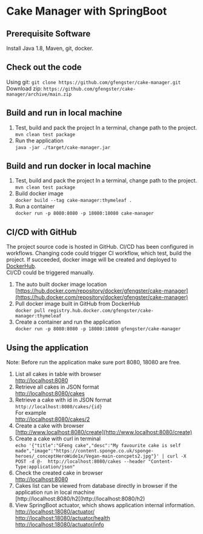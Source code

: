 # Cake Manager with SpringBoot
## Prerequisite Software
 Install Java 1.8, Maven, git, docker.
 
## Check out the code 
 Using git: `git clone https://github.com/gfengster/cake-manager.git`<br>
 Download zip: `https://github.com/gfengster/cake-manager/archive/main.zip`

## Build and run in local machine
1. Test, build and pack the project
In a terminal, change path to the project.<br>
 `mvn clean test package`
2. Run the application<br>
`java -jar ./target/cake-manager.jar`

## Build and run docker in local machine
1. Test, build and pack the project
In a terminal, change path to the project.<br>
 `mvn clean test package`
2. Build docker image<br>
`docker build --tag cake-manager:thymeleaf .`
3. Run a container<br>
`docker run -p 8080:8080 -p 18080:18080 cake-manager` 

## CI/CD with GitHub
The project source code is hosted in GitHub. CI/CD has been configured in workflows.
Changing code could trigger CI workflow, which test, build the project. If succeeded, docker image will be created and deployed to [DockerHub](https://hub.docker.com).<br>
CI/CD could be triggered manually.
1. The auto built docker image location<br>
[https://hub.docker.com/repository/docker/gfengster/cake-manager](https://hub.docker.com/repository/docker/gfengster/cake-manager)
2. Pull docker image built in GitHub from DockerHub<br>
`docker pull registry.hub.docker.com/gfengster/cake-manager:thymeleaf`
3. Create a container and run the application<br>
`docker run -p 8080:8080 -p 18080:18080 gfengster/cake-manager`

## Using the application
Note: Before run the application make sure port 8080, 18080 are free.
1. List all cakes in table with browser<br>
[http://localhost:8080](http://localhost:8080)
2. Retrieve all cakes in JSON format<br>
[http://localhost:8080/cakes](http://localhost:8080/cakes)
3. Retrieve a cake with id in JSON format<br>
`http://localhost:8080/cakes/{id}`<br>
For example<br>
[http://localhost:8080/cakes/2](http://localhost:8080/cakes/2)
4. Create a cake with browser<br>
[http://www.localhost:8080/create](http://www.localhost:8080/create)
5. Create a cake with curl in terminal<br>
`echo '{"title":"GFeng cake","desc":"My favourite cake is self made","image":"https://content.sponge.co.uk/sponge-heroes/_conceptHeroWide1x/Vegan-main-concpets2.jpg"}' | curl -X POST -d @-  http://localhost:8080/cakes --header "Content-Type:application/json"`
6. Check the created cake in browser<br>
[http://localhost:8080](http://localhost:8080)
7. Cakes list can be viewed from database directly in browser if the application run in local machine<br>
[http://localhost:8080/h2[(http://localhost:8080/h2)
8. View SpringBoot actuator, which shows application internal information.<br>
[http://localhost:18080/actuator/](http://localhost:18080/actuator/)<br>
[http://localhost:18080/actuator/health](http://localhost:18080/actuator/health)<br>
[http://localhost:18080/actuator/info](http://localhost:18080/actuator/info)

